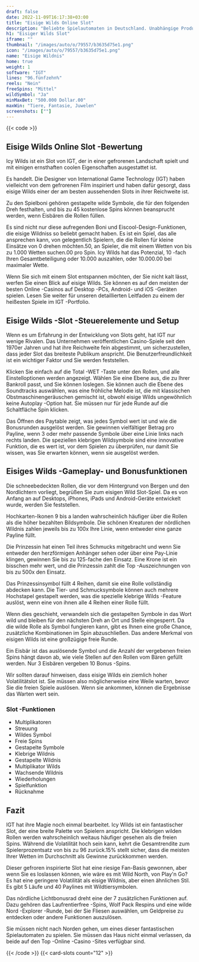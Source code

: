 ```yaml
---
draft: false
date: 2022-11-09T16:17:38+03:00
title: "Eisige Wilds Online Slot"
description: "Beliebte Spielautomaten in Deutschland. Unabhängige Produktbewertungen und exklusive Anmeldeangebote. Jetzt spielen!"
h1: "Eisiger Wilds Slot"
iframe: ""
thumbnail: "/images/auto/o/79557/b3635d75e1.png"
icon: "/images/auto/o/79557/b3635d75e1.png"
name: "Eisige Wildnis"
home: true
weight: 1
software: "IGT"
lines: "96.fünfzehn%"
reels: "Nein"
freeSpins: "Mittel"
wildSymbol: "Ja"
minMaxBet: "500.000 Dollar.00"
maxWin: "Tiere, Fantasie, Juwelen"
screenshots: [""]
---
```


{{< code >}}<h2>Eisige Wilds Online Slot -Bewertung</h2><p>Icy Wilds ist ein Slot von IGT, der in einer gefrorenen Landschaft spielt und mit einigen ernsthaften coolen Eigenschaften ausgestattet ist.</p><p>Es handelt. Die Designer von International Game Technology (IGT) haben vielleicht von dem gefrorenen Film inspiriert und haben dafür gesorgt, dass eisige Wilds einer der am besten aussehenden Slots in ihrer Reichweite ist.</p><p>Zu den Spielboni gehören gestapelte wilde Symbole, die für den folgenden Dreh festhalten, und bis zu 45 kostenlose Spins können beansprucht werden, wenn Eisbären die Rollen füllen.</p><p>Es sind nicht nur diese aufregenden Boni und Eiscool-Design-Funktionen, die eisige Wildniss so beliebt gemacht haben. Es ist ein Spiel, das alle ansprechen kann, von gelegentlich Spielern, die die Rollen für kleine Einsätze von 0 drehen möchten.50, an Spieler, die mit einem Wetten von bis zu 1.000 Wetten suchen.00 pro Spin. Icy Wilds hat das Potenzial, 10 -fach Ihren Gesamtbeteiligung oder 10.000 auszahlen, oder 10.000.00 bei maximaler Wette.</p><p>Wenn Sie sich mit einem Slot entspannen möchten, der Sie nicht kalt lässt, werfen Sie einen Blick auf eisige Wilds. Sie können es auf den meisten der besten Online -Casinos auf Desktop -PCs, Android- und iOS -Geräten spielen. Lesen Sie weiter für unseren detaillierten Leitfaden zu einem der heißesten Spiele im IGT -Portfolio.</p><h2>Eisige Wilds -Slot -Steuerelemente und Setup</h2><p>Wenn es um Erfahrung in der Entwicklung von Slots geht, hat IGT nur wenige Rivalen. Das Unternehmen veröffentlichen Casino-Spiele seit den 1970er Jahren und hat ihre Reichweite fein abgestimmt, um sicherzustellen, dass jeder Slot das breiteste Publikum anspricht. Die Benutzerfreundlichkeit ist ein wichtiger Faktor und Sie werden feststellen.</p><p>Klicken Sie einfach auf die Total -WET -Taste unter den Rollen, und alle Einstelloptionen werden angezeigt. Wählen Sie eine Ebene aus, die zu Ihrer Bankroll passt, und Sie können loslegen. Sie können auch die Ebene des Soundtracks auswählen, was eine fröhliche Melodie ist, die mit klassischen Obstmaschinengeräuschen gemischt ist, obwohl eisige Wilds ungewöhnlich keine Autoplay -Option hat. Sie müssen nur für jede Runde auf die Schaltfläche Spin klicken.</p><p>Das Öffnen des Paytable zeigt, was jedes Symbol wert ist und wie die Bonusrunden ausgelöst werden. Sie gewinnen vielfältiger Betrag pro Payline, wenn 3 oder mehr passende Symbole über eine Linie links nach rechts landen. Die speziellen klebrigen Wildsymbole sind eine innovative Funktion, die es wert ist, vor dem Spielen zu überprüfen, nur damit Sie wissen, was Sie erwarten können, wenn sie ausgelöst werden.</p><h2>Eisiges Wilds -Gameplay- und Bonusfunktionen</h2><p>Die schneebedeckten Rollen, die vor dem Hintergrund von Bergen und den Nordlichtern vorliegt, begrüßen Sie zum eisigen Wild Slot-Spiel. Da es von Anfang an auf Desktops, iPhones, iPads und Android-Geräte entwickelt wurde, werden Sie feststellen.</p><p>Hochkarten-Ikonen 9 bis a landen wahrscheinlich häufiger über die Rollen als die höher bezahlten Bildsymbole. Die schönen Kreaturen der nördlichen Wildnis zahlen jeweils bis zu 100x Ihre Linie, wenn entweder eine ganze Payline füllt.</p><p>Die Prinzessin hat einen Teil ihres Schmucks mitgebracht und wenn Sie entweder den herzförmigen Anhänger sehen oder über eine Pay-Linie klingen, gewinnen Sie bis zu 125-fache den Einsatz. Eine Krone ist ein bisschen mehr wert, und die Prinzessin zahlt die Top -Auszeichnungen von bis zu 500x den Einsatz.</p><p>Das Prinzessinsymbol füllt 4 Reihen, damit sie eine Rolle vollständig abdecken kann. Die Tier- und Schmucksymbole können auch mehrere Hochstapel gestapelt werden, was die spezielle klebrige Wilds -Feature auslöst, wenn eine von ihnen alle 4 Reihen einer Rolle füllt.</p><p>Wenn dies geschieht, verwandeln sich die gestapelten Symbole in das Wort wild und bleiben für den nächsten Dreh an Ort und Stelle eingesperrt. Da die wilde Rolle als Symbol fungieren kann, gibt es Ihnen eine große Chance, zusätzliche Kombinationen im Spin abzuschließen. Das andere Merkmal von eisigen Wilds ist eine großzügige freie Runde.</p><p>Ein Eisbär ist das auslösende Symbol und die Anzahl der vergebenen freien Spins hängt davon ab, wie viele Stellen auf den Rollen vom Bären gefüllt werden. Nur 3 Eisbären vergeben 10 Bonus -Spins.</p><p>Wir sollten darauf hinweisen, dass eisige Wilds ein ziemlich hoher Volatilitätslot ist. Sie müssen also möglicherweise eine Weile warten, bevor Sie die freien Spiele auslösen. Wenn sie ankommen, können die Ergebnisse das Warten wert sein.</p><h3>
Slot -Funktionen</h3><ul>
<li></span>
Multiplikatoren</li>
<li></span>
Streuung</li>
<li></span>
Wildes Symbol</li>
<li></span>
Freie Spins</li>
<li></span>
Gestapelte Symbole</li>
<li></span>
Klebrige Wildnis</li>
<li></span>
Gestapelte Wildnis</li>
<li></span>
Multiplikator Wilds</li>
<li></span>
Wachsende Wildnis</li>
<li></span>
Wiederholungen</li>
<li></span>
Spielfunktion</li>
<li></span>
Rücknahme</li></ul><h2>Fazit</h2><p>IGT hat ihre Magie noch einmal bearbeitet. Icy Wilds ist ein fantastischer Slot, der eine breite Palette von Spielern anspricht. Die klebrigen wilden Rollen werden wahrscheinlich weitaus häufiger gesehen als die freien Spins. Während die Volatilität hoch sein kann, kehrt die Gesamtrendite zum Spielerprozentsatz von bis zu 96 zurück.15% stellt sicher, dass die meisten Ihrer Wetten im Durchschnitt als Gewinne zurückkommen werden.</p><p>Dieser gefroren inspirierte Slot hat eine riesige Fan-Basis gewonnen, aber wenn Sie es loslassen können, wie wäre es mit Wild North, von Play'n Go? Es hat eine geringere Volatilität als eisige Wildnis, aber einen ähnlichen Stil. Es gibt 5 Läufe und 40 Paylines mit Wildtiersymbolen.</p><p>Das nördliche Lichtbonusrad dreht eine der 7 zusätzlichen Funktionen auf. Dazu gehören das Laufrentierfree -Spins, Wolf Pack Respins und eine wilde Nord -Explorer -Runde, bei der Sie Fliesen auswählen, um Geldpreise zu entdecken oder andere Funktionen auszulösen.</p><p>Sie müssen nicht nach Norden gehen, um eines dieser fantastischen Spielautomaten zu spielen. Sie müssen das Haus nicht einmal verlassen, da beide auf den Top -Online -Casino -Sites verfügbar sind.</p>{{< /code >}}
 {{< card-slots count="12" >}}